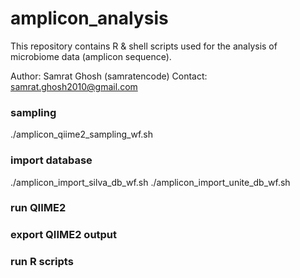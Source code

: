 # amplicon_analysis
This repository contains R & shell scripts used for the analysis of microbiome data (amplicon sequence).


Author: Samrat Ghosh (samratencode) Contact: samrat.ghosh2010@gmail.com


### sampling


 ./amplicon_qiime2_sampling_wf.sh


### import database

./amplicon_import_silva_db_wf.sh
./amplicon_import_unite_db_wf.sh

### run QIIME2



### export QIIME2 output



### run R scripts

